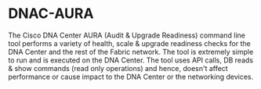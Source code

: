 # DNAC-AURA

The Cisco DNA Center AURA (Audit & Upgrade Readiness) command line tool performs a variety of health, scale & upgrade readiness checks for the DNA Center and the rest of the Fabric network. The tool is extremely simple to run and is executed on the DNA Center. The tool uses API calls, DB reads & show commands (read only operations) and hence, doesn't affect performance or cause impact to the DNA Center or the networking devices.
